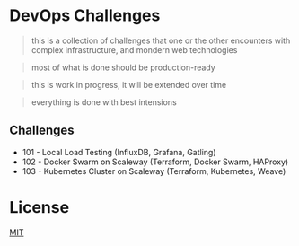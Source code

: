 # DevOps Challenges

> this is a collection of challenges that one or the other encounters with complex infrastructure, and mondern web technologies

> most of what is done should be production-ready

> this is work in progress, it will be extended over time

> everything is done with best intensions

## Challenges

* 101 - Local Load Testing (InfluxDB, Grafana, Gatling)
* 102 - Docker Swarm on Scaleway (Terraform, Docker Swarm, HAProxy)
* 103 - Kubernetes Cluster on Scaleway (Terraform, Kubernetes, Weave)

# License
[MIT](/LICENSE)